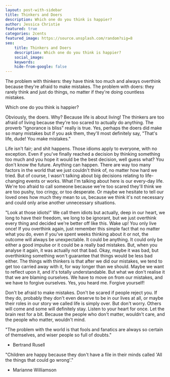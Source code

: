 ```yaml
---
layout: post-with-sidebar
title: Thinkers and Doers
description: Which one do you think is happier?
author: Jessica Christie
featured: true
categories: 2cents
featured_image: https://source.unsplash.com/random?sig=8
seo: 
    title: Thinkers and Doers
    description: Which one do you think is happier?
    social_image: 
    keywords: 
    hide-from-google: false
---
```


The problem with thinkers: they have think too much and always overthink because they're afraid to make mistakes.
The problem with doers: they rarely think and just do things, no matter if they're doing countless mistakes.

Which one do you think is happier?

Obviously, the doers.
Why?
Because life is about living!
The thinkers are too afraid of living because they're too scared to actually do anything.
The proverb "Ignorance is bliss" really is true.
Yes, perhaps the doers did make so many mistakes but if you ask them, they'll most definitely say, "That's life, dude! You make mistakes."

Life isn't fair; and shit happens.
Those idioms apply to everyone, with no exception.
Even if you've finally reached a decision by thinking something too much and you hope it would be the best decision, well guess what? You don't know the future. Anything can happen. There are way too many factors in the world that we just couldn't think of, no matter how hard we tried. But of course, I wasn't talking about big decisions relating to life-changing events or works. What I'm talking about here is our every-day life. We're too afraid to call someone because we're too scared they'll think we are too pushy, too cringy, or too desperate. Or maybe we hesitate to tell our loved ones how much they mean to us, because we think it's not necessary and could only arise another unnecessary situations.

"Look at those idiots!"
We call them idiots but actually, deep in our heart, we long to have their freedom, we long to be ignorant, but we just overthink every thing and decided we're better off like this.
Wake up! You only live once!
If you overthink again, just remember this simple fact that no matter what you do, even if you've spent weeks thinking about it or not, the outcome will always be unexpectable. It could be anything. It could only be either a good impulse or it could be a really bad mistakes. But, when you analyse it again, it was actually not that bad. Okay, maybe it was bad, but overthinking something won't guarantee that things would be less bad either. The things with thinkers is that after we did our mistakes, we tend to get too carried away with it, for way longer than we should. Maybe we want to reflect upon it, and it's totally understandable. But what we don't realise it that we are blaming ourselves. We have to move on from our mistakes, and we have to forgive ourselves. Yes, you heard me. Forgive yourself!

Don't be afraid to make mistakes. Don't be scared if people reject you. If they do, probably they don't even deserve to be in our lives at all, or maybe their roles in our story we called life is simply over. But don't worry. Others will come and some will definitely stay. Listen to your heart for once. Let the brain rest for a bit. Because the people who don't matter, wouldn't care, and the people who matter, wouldn't mind.

"The problem with the world is that fools and fanatics are always so certain of themselves, and wiser people so full of doubts."
- Bertrand Rusell

"Children are happy because they don't have a file in their minds called 'All the things that could go wrong'."
- Marianne Williamson